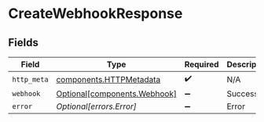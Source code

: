 # CreateWebhookResponse


## Fields

| Field                                                              | Type                                                               | Required                                                           | Description                                                        |
| ------------------------------------------------------------------ | ------------------------------------------------------------------ | ------------------------------------------------------------------ | ------------------------------------------------------------------ |
| `http_meta`                                                        | [components.HTTPMetadata](../../models/components/httpmetadata.md) | :heavy_check_mark:                                                 | N/A                                                                |
| `webhook`                                                          | [Optional[components.Webhook]](../../models/components/webhook.md) | :heavy_minus_sign:                                                 | Success                                                            |
| `error`                                                            | *Optional[errors.Error]*                                           | :heavy_minus_sign:                                                 | Error                                                              |